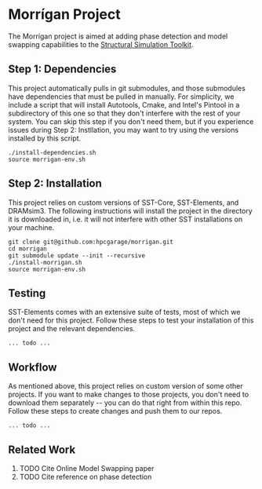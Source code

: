 # Morrígan Project

The Morrígan project is aimed at adding phase detection and model swapping capabilities to the [Structural Simulation Toolkit](https://sst-simulator.org/). 

## Step 1: Dependencies
This project automatically pulls in git submodules, and those submodules have dependencies that must be pulled in manually. For simplicity, we include a script that will install Autotools, Cmake, and Intel's Pintool in a subdirectory of this one so that they don't interfere with the rest of your system. You can skip this step if you don't need them, but if you experience issues during Step 2: Instllation, you may want to try using the versions installed by this script.

```
./install-dependencies.sh
source morrigan-env.sh
```

## Step 2: Installation
This project relies on custom versions of SST-Core, SST-Elements, and DRAMsim3. The following instructions will install the project in the directory it is downloaded in, i.e. it will not interfere with other SST installations on your machine.
```
git clone git@github.com:hpcgarage/morrigan.git
cd morrigan
git submodule update --init --recursive
./install-morrigan.sh
source morrigan-env.sh
```

## Testing
SST-Elements comes with an extensive suite of tests, most of which we don't need for this project. Follow these steps to test your installation of this project and the relevant dependencies.

```
... todo ...
```

## Workflow 
As mentioned above, this project relies on custom version of some other projects. If you want to make changes to those projects, you don't need to download them separately -- you can do that right from within this repo. Follow these steps to create changes and push them to our repos.

```
... todo ...
```

## Related Work

1. TODO Cite Online Model Swapping paper
2. TODO Cite reference on phase detection
